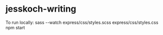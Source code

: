 # jesskoch-writing

To run locally:
sass --watch express/css/styles.scss express/css/styles.css
npm start